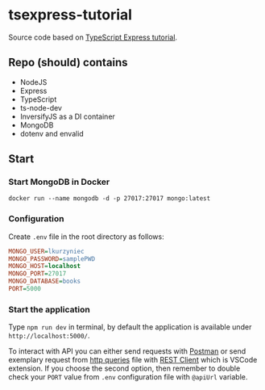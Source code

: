 # tsexpress-tutorial

Source code based on [TypeScript Express tutorial](https://wanago.io/courses/typescript-express-tutorial/).

## Repo (should) contains

* NodeJS
* Express
* TypeScript
* ts-node-dev
* InversifyJS as a DI container
* MongoDB
* dotenv and envalid

## Start

### Start MongoDB in Docker

```docker
docker run --name mongodb -d -p 27017:27017 mongo:latest
```

### Configuration

Create `.env` file in the root directory as follows:

```ini
MONGO_USER=lkurzyniec
MONGO_PASSWORD=samplePWD
MONGO_HOST=localhost
MONGO_PORT=27017
MONGO_DATABASE=books
PORT=5000
```

### Start the application

Type `npm run dev` in terminal, by default the application is available under `http://localhost:5000/`.

To interact with API you can either send requests with [Postman](https://www.getpostman.com/) or send exemplary
request from [http queries](server-queries.http) file with [REST Client](https://marketplace.visualstudio.com/items?itemName=humao.rest-client)
which is VSCode extension.
If you choose the second option, then remember to double check your `PORT` value from `.env` configuration file with `@apiUrl` variable.
